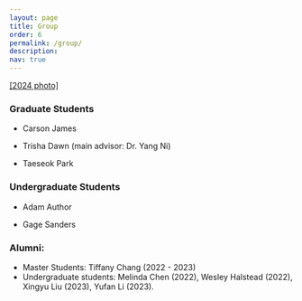 ```yaml
---
layout: page
title: Group
order: 6
permalink: /group/
description:
nav: true
---
```


[[2024 photo]](/assets/img/2024group.jpeg)
### Graduate Students

* Carson James

* Trisha Dawn (main advisor: Dr. Yang Ni)

* Taeseok Park


### Undergraduate Students

* Adam Author

* Gage Sanders


### Alumni: 

* Master Students: Tiffany Chang (2022 - 2023)
* Undergraduate students: Melinda Chen (2022), Wesley Halstead (2022), Xingyu Liu (2023), Yufan Li (2023).
